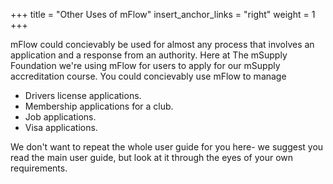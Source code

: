 +++
title = "Other Uses of mFlow"
insert_anchor_links = "right"
weight = 1
+++

mFlow could concievably be used for almost any process that involves an application and a response from an authority.
Here at The mSupply Foundation we're using mFlow for users to apply for our mSupply accreditation course. 
You could concievably use mFlow to manage
* Drivers license applications.
* Membership applications for a club.
* Job applications.
* Visa applications.

We don't want to repeat the whole user guide for you here- we suggest you read the main user guide, but look at it through the eyes of your own requirements.

